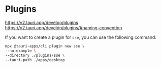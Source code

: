 # Plugins

https://v2.tauri.app/develop/plugins
https://v2.tauri.app/develop/plugins/#naming-convention

If you want to create a plugin for `sse`, you can use the following command:

```bash
npx @tauri-apps/cli plugin new sse \
--no-example \
--directory ./plugins/sse \
--tauri-path ./apps/desktop
```
